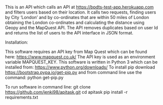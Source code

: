 This is an API which calls an API at  https://bpdts-test-app.herokuapp.com and filters users based on their location. It calls two requests, finding users by City ‘London’ and by co-ordinates that are within 50 miles of London obtaining the London co-ordinates and calculating the distance using Geopy and the MapQuest API. The API removes duplicates based on user Id and returns the list of users to the API interface in JSON format.

Installation:

This software requires an API key from Map Quest which can be found here: https://www.mapquest.co.uk/ 
The API key is used as an environment variable MAPQUEST_KEY.
This software is written in Python 3 which can be installed from: https://www.python.org/downloads/
To install pip download https://bootstrap.pypa.io/get-pip.py and from command line use the command:
python get-pip.py

To run software in command line:
git clone https://github.com/jenki98/apitask.git
cd apitask
pip install -r requirements.txt 
